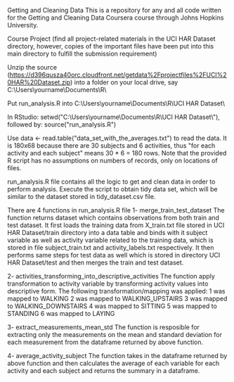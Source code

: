 Getting and Cleaning Data
This is a repository for any and all code written for the Getting and Cleaning Data Coursera course through Johns Hopkins University.

Course Project
(find all project-related materials in the UCI HAR Dataset directory, however, copies of the important files have been put into this main directory to fulfill the submission requirement)

Unzip the source (https://d396qusza40orc.cloudfront.net/getdata%2Fprojectfiles%2FUCI%20HAR%20Dataset.zip) into a folder on your local drive, say C:\Users\yourname\Documents\R\

Put run_analysis.R into C:\Users\yourname\Documents\R\UCI HAR Dataset\

In RStudio: setwd("C:\\Users\\yourname\\Documents\\R\\UCI HAR Dataset\\"), followed by: source("run_analysis.R")

Use data <- read.table("data_set_with_the_averages.txt") to read the data. It is 180x68 because there are 30 subjects and 6 activities, thus "for each activity and each subject" means 30 * 6 = 180 rows. Note that the provided R script has no assumptions on numbers of records, only on locations of files.




run_analysis.R file contains all the logic to get and clean data in order to perform analysis. Execute the script to obtain tidy data set, which will be similar to the dataset stored in tidy_dataset.csv file.

There are 4 functions in run_analysis.R file
1- merge_train_test_dataset
The function returns dataset which contains observations from both train and test dataset. It first loads the training data from X_train.txt file stored in UCI HAR Dataset/train directory into a data table and binds with it subject variable as well as activity variable related to the training data, which is stored in file subject_train.txt and activity_labels.txt respectively. It then performs same steps for test data as well which is stored in directory UCI HAR Dataset/test and then merges the train and test dataset.

2- activities_transforming_into_descriptive_activities
The function apply transformation to activity variable by transforming activity values into descriptive form. The following transformation/mapping was applied:
1 was mapped to WALKING
2 was mapped to WALKING_UPSTAIRS
3 was mapped to WALKING_DOWNSTAIRS
4 was mapped to SITTING
5 was mapped to STANDING
6 was mapped to LAYING

3- extract_measurements_mean_std
The function is resposible for extracting only the measurements on the mean and standard deviation for each measurement from the dataframe returned by above function.

4- average_activity_subject
The function takes in the dataframe returned by above function and then calculates the average of each variable for each activity and each subject and returns the summary in a dataframe.

